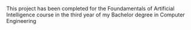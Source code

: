 This project has been completed for the Foundamentals of Artificial Intelligence course in the third year of my Bachelor degree in Computer Engineering
